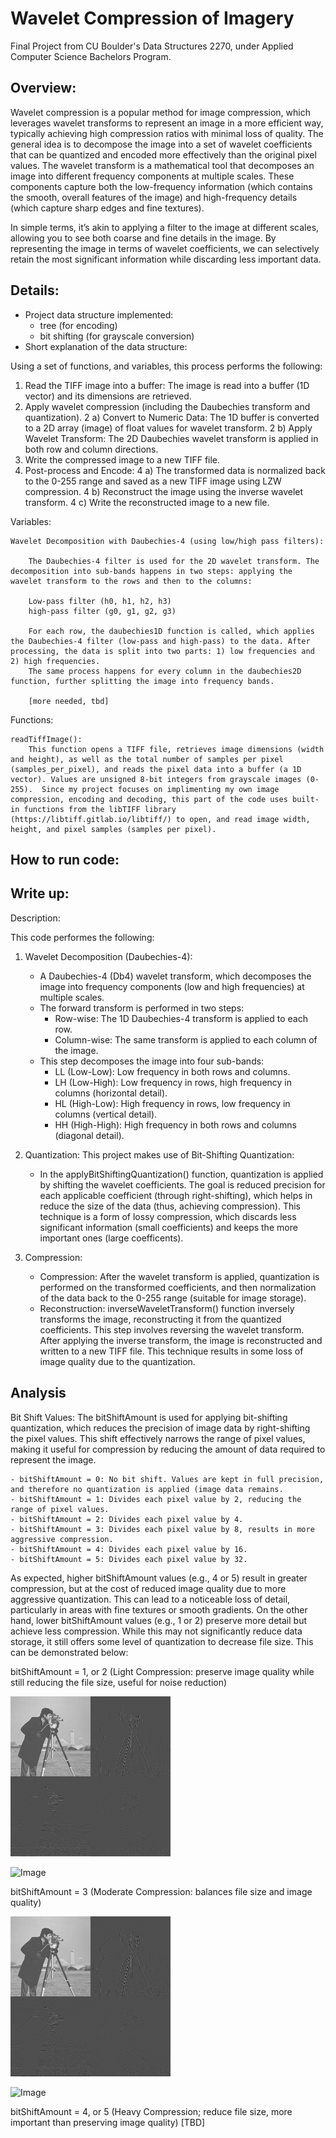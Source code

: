 # Wavelet Compression of Imagery
Final Project from CU Boulder's Data Structures 2270, under Applied Computer Science Bachelors Program.


## Overview:
Wavelet compression is a popular method for image compression, which leverages wavelet transforms to represent an image in a more efficient way, typically achieving high compression ratios with minimal loss of quality. The general idea is to decompose the image into a set of wavelet coefficients that can be quantized and encoded more effectively than the original pixel values.  The wavelet transform is a mathematical tool that decomposes an image into different frequency components at multiple scales. These components capture both the low-frequency information (which contains the smooth, overall features of the image) and high-frequency details (which capture sharp edges and fine textures).

In simple terms, it’s akin to applying a filter to the image at different scales, allowing you to see both coarse and fine details in the image. By representing the image in terms of wavelet coefficients, we can selectively retain the most significant information while discarding less important data.

## Details:
- Project data structure implemented:
    - tree (for encoding)
    - bit shifting (for grayscale conversion)
- Short explanation of the data structure:

Using a set of functions, and variables, this process performs the following:

1) Read the TIFF image into a buffer: The image is read into a buffer (1D vector) and its dimensions are retrieved.
2) Apply wavelet compression (including the Daubechies transform and quantization).
    2 a) Convert to Numeric Data: The 1D buffer is converted to a 2D array (image) of float values for wavelet transform.
    2 b) Apply Wavelet Transform: The 2D Daubechies wavelet transform is applied in both row and column directions.
3) Write the compressed image to a new TIFF file.
4) Post-process and Encode: 
    4 a) The transformed data is normalized back to the 0-255 range and saved as a new TIFF image using LZW compression.
    4 b) Reconstruct the image using the inverse wavelet transform.
    4 c) Write the reconstructed image to a new file.




Variables:

    Wavelet Decomposition with Daubechies-4 (using low/high pass filters):
    
        The Daubechies-4 filter is used for the 2D wavelet transform. The decomposition into sub-bands happens in two steps: applying the wavelet transform to the rows and then to the columns:

        Low-pass filter (h0, h1, h2, h3)
        high-pass filter (g0, g1, g2, g3)
        
        For each row, the daubechies1D function is called, which applies the Daubechies-4 filter (low-pass and high-pass) to the data. After processing, the data is split into two parts: 1) low frequencies and 2) high frequencies.
        The same process happens for every column in the daubechies2D function, further splitting the image into frequency bands.

        [more needed, tbd]


Functions:

    readTiffImage():
        This function opens a TIFF file, retrieves image dimensions (width and height), as well as the total number of samples per pixel (samples_per_pixel), and reads the pixel data into a buffer (a 1D vector). Values are unsigned 8-bit integers from grayscale images (0-255).  Since my project focuses on implimenting my own image compression, encoding and decoding, this part of the code uses built-in functions from the libTIFF library (https://libtiff.gitlab.io/libtiff/) to open, and read image width, height, and pixel samples (samples per pixel).  
    
## How to run code:
## Write up:

Description:

This code performes the following:

1) Wavelet Decomposition (Daubechies-4):
    - A Daubechies-4 (Db4) wavelet transform, which decomposes the image into frequency components (low and high frequencies) at multiple scales.
    - The forward transform is performed in two steps:
        - Row-wise: The 1D Daubechies-4 transform is applied to each row.
        - Column-wise: The same transform is applied to each column of the image.
    - This step decomposes the image into four sub-bands:   
        - LL (Low-Low): Low frequency in both rows and columns.
        - LH (Low-High): Low frequency in rows, high frequency in columns (horizontal detail).
        - HL (High-Low): High frequency in rows, low frequency in columns (vertical detail).
        - HH (High-High): High frequency in both rows and columns (diagonal detail).

2) Quantization:
This project makes use of Bit-Shifting Quantization: 
    - In the applyBitShiftingQuantization() function, quantization is applied by shifting the wavelet coefficients. The goal is reduced precision for each applicable coefficient (through right-shifting), which helps in reduce the size of the data (thus, achieving compression). This technique is a form of lossy compression, which discards less significant information (small coefficients) and keeps the more important ones (large coefficents).


3) Compression:
    - Compression: After the wavelet transform is applied, quantization is performed on the transformed coefficients, and then normalization of the data back to the 0-255 range (suitable for image storage).
    - Reconstruction: inverseWaveletTransform() function inversely transforms the image, reconstructing it from the quantized coefficients. This step involves reversing the wavelet transform.  After applying the inverse transform, the image is reconstructed and written to a new TIFF file.  This technique results in some loss of image quality due to the quantization.


## Analysis

Bit Shift Values:
The bitShiftAmount is used for applying bit-shifting quantization, which reduces the precision of image data by right-shifting the pixel values. This shift effectively narrows the range of pixel values, making it useful for compression by reducing the amount of data required to represent the image. 

    - bitShiftAmount = 0: No bit shift. Values are kept in full precision, and therefore no quantization is applied (image data remains.
    - bitShiftAmount = 1: Divides each pixel value by 2, reducing the range of pixel values.
    - bitShiftAmount = 2: Divides each pixel value by 4.
    - bitShiftAmount = 3: Divides each pixel value by 8, results in more aggressive compression.
    - bitShiftAmount = 4: Divides each pixel value by 16.
    - bitShiftAmount = 5: Divides each pixel value by 32.

As expected, higher bitShiftAmount values (e.g., 4 or 5) result in greater compression, but at the cost of reduced image quality due to more aggressive quantization. This can lead to a noticeable loss of detail, particularly in areas with fine textures or smooth gradients. On the other hand, lower bitShiftAmount values (e.g., 1 or 2) preserve more detail but achieve less compression. While this may not significantly reduce data storage, it still offers some level of quantization to decrease file size.  This can be demonstrated below:

bitShiftAmount = 1, or 2 (Light Compression: preserve image quality while still reducing the file size, useful for noise reduction)

![Image](images/v11_shift2_output_compressed.tif)

![Image](images/v11_shift2_output_recosntructed.tif)

bitShiftAmount = 3 (Moderate Compression: balances file size and image quality)

![Image](images/v11_shift3_output_compressed.tif)

![Image](images/v11_shift3_output_recosntructed.tif)

bitShiftAmount = 4, or 5 (Heavy Compression; reduce file size, more important than preserving image quality)
[TBD]
